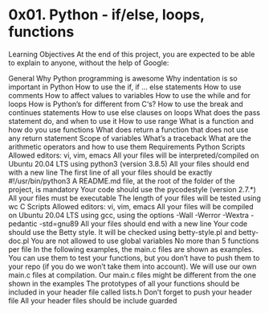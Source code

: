 # 0x01. Python - if/else, loops, functions
Learning Objectives
At the end of this project, you are expected to be able to explain to anyone, without the help of Google:

General
Why Python programming is awesome
Why indentation is so important in Python
How to use the if, if ... else statements
How to use comments
How to affect values to variables
How to use the while and for loops
How is Python’s for different from C‘s?
How to use the break and continues statements
How to use else clauses on loops
What does the pass statement do, and when to use it
How to use range
What is a function and how do you use functions
What does return a function that does not use any return statement
Scope of variables
What’s a traceback
What are the arithmetic operators and how to use them
Requirements
Python Scripts
Allowed editors: vi, vim, emacs
All your files will be interpreted/compiled on Ubuntu 20.04 LTS using python3 (version 3.8.5)
All your files should end with a new line
The first line of all your files should be exactly #!/usr/bin/python3
A README.md file, at the root of the folder of the project, is mandatory
Your code should use the pycodestyle (version 2.7.*)
All your files must be executable
The length of your files will be tested using wc
C Scripts
Allowed editors: vi, vim, emacs
All your files will be compiled on Ubuntu 20.04 LTS using gcc, using the options -Wall -Werror -Wextra -pedantic -std=gnu89
All your files should end with a new line
Your code should use the Betty style. It will be checked using betty-style.pl and betty-doc.pl
You are not allowed to use global variables
No more than 5 functions per file
In the following examples, the main.c files are shown as examples. You can use them to test your functions, but you don’t have to push them to your repo (if you do we won’t take them into account). We will use our own main.c files at compilation. Our main.c files might be different from the one shown in the examples
The prototypes of all your functions should be included in your header file called lists.h
Don’t forget to push your header file
All your header files should be include guarded
